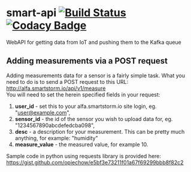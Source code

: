 # smart-api [![Build Status](https://travis-ci.org/smart-storm/storm-api.svg?branch=master)](https://travis-ci.org/smart-storm/storm-api) [![Codacy Badge](https://api.codacy.com/project/badge/Grade/29116a58834442fbaca8ab88a39e65ab)](https://www.codacy.com/app/jwszolek/storm-api?utm_source=github.com&amp;utm_medium=referral&amp;utm_content=smart-storm/storm-api&amp;utm_campaign=Badge_Grade)

WebAPI for getting data from IoT and pushing them to the Kafka queue

## Adding measurements via a POST request
Adding measurements data for a sensor is a fairly simple task. What you need to do is to send a POST request to this URL:<br> http://alfa.smartstorm.io/api/v1/measure<br>
You will need to set the herein specified fields in your request:
1. **user_id** - set this to your alfa.smartstorm.io site login, eg. "user@example.com",
2. **sensor_id** - the id of the sensor you wish to upload data for, eg. "1234567890abcdefedcba098",
3. **desc** - a description for your measurement. This can be pretty much anything, for example: "humidity"
4. **measure_value** - the measured value, for example 10.

Sample code in python using requests library is provided here: https://gist.github.com/opiechow/e5bf3e73211f01a67f69299bbb8f82c2
